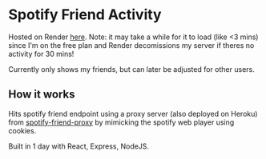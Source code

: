 # Spotify Friend Activity

Hosted on Render [here](https://spotify-friend-activity.onrender.com/).  Note: it may take a while for it to load (like <3 mins) since I'm on the free plan and Render decomissions my server if theres no activity for 30 mins!

Currently only shows my friends, but can later be adjusted for other users.

## How it works

Hits spotify friend endpoint using a proxy server (also deployed on Heroku) from [spotify-friend-proxy](https://github.com/JChouCode/spotify-friend-proxy) by mimicking the spotify web player using cookies. 

Built in 1 day with React, Express, NodeJS.




